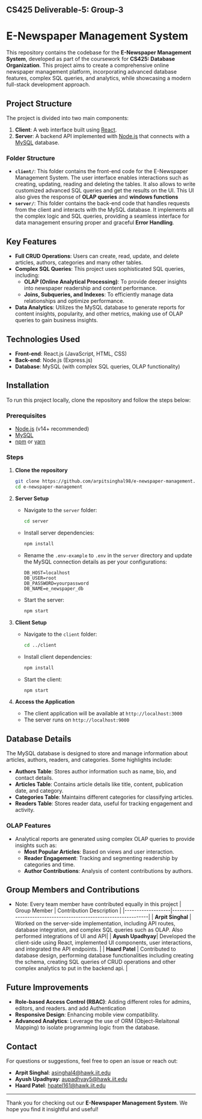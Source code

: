 ## CS425 Deliverable-5: Group-3

# E-Newspaper Management System

This repository contains the codebase for the **E-Newspaper Management System**, developed as part of the coursework for **CS425: Database Organization**. This project aims to create a comprehensive online newspaper management platform, incorporating advanced database features, complex SQL queries, and analytics, while showcasing a modern full-stack development approach.

## Project Structure

The project is divided into two main components:

1. **Client**: A web interface built using [React](https://reactjs.org/).
2. **Server**: A backend API implemented with [Node.js](https://nodejs.org/) that connects with a [MySQL](https://www.mysql.com/) database.

### Folder Structure

- **`client/`**: This folder contains the front-end code for the E-Newspaper Management System. The user interface enables interactions such as creating, updating, reading and deleting the tables. It also allows to write customized advanced SQL queries and get the results on the UI. This UI also gives the response of **OLAP queries** and **windows functions**
- **`server/`**: This folder contains the back-end code that handles requests from the client and interacts with the MySQL database. It implements all the complex logic and SQL queries, providing a seamless interface for data management ensuring proper and graceful **Error Handling**.

## Key Features

- **Full CRUD Operations**: Users can create, read, update, and delete articles, authors, categories and many other tables.
- **Complex SQL Queries**: This project uses sophisticated SQL queries, including:
  - **OLAP (Online Analytical Processing)**: To provide deeper insights into newspaper readership and content performance.
  - **Joins, Subqueries, and Indexes**: To efficiently manage data relationships and optimize performance.
- **Data Analytics**: Utilizes the MySQL database to generate reports for content insights, popularity, and other metrics, making use of OLAP queries to gain business insights.

## Technologies Used

- **Front-end**: React.js (JavaScript, HTML, CSS)
- **Back-end**: Node.js (Express.js)
- **Database**: MySQL (with complex SQL queries, OLAP functionality)

## Installation

To run this project locally, clone the repository and follow the steps below:

### Prerequisites

- [Node.js](https://nodejs.org/) (v14+ recommended)
- [MySQL](https://www.mysql.com/)
- [npm](https://www.npmjs.com/) or [yarn](https://yarnpkg.com/)

### Steps

1. **Clone the repository**

   ```bash
   git clone https://github.com/arpitsinghal98/e-newspaper-management.git
   cd e-newspaper-management
   ```

2. **Server Setup**

   - Navigate to the `server` folder:
     ```bash
     cd server
     ```
   - Install server dependencies:
     ```bash
     npm install
     ```
   - Rename the `.env-example` to `.env` in the `server` directory and update the MySQL connection details as per your configurations:
     ```env
     DB_HOST=localhost
     DB_USER=root
     DB_PASSWORD=yourpassword
     DB_NAME=e_newspaper_db
     ```
   - Start the server:
     ```bash
     npm start
     ```

3. **Client Setup**

   - Navigate to the `client` folder:
     ```bash
     cd ../client
     ```
   - Install client dependencies:
     ```bash
     npm install
     ```
   - Start the client:
     ```bash
     npm start
     ```

4. **Access the Application**
   - The client application will be available at `http://localhost:3000`
   - The server runs on `http://localhost:9000`

## Database Details

The MySQL database is designed to store and manage information about articles, authors, readers, and categories. Some highlights include:

- **Authors Table**: Stores author information such as name, bio, and contact details.
- **Articles Table**: Contains article details like title, content, publication date, and category.
- **Categories Table**: Maintains different categories for classifying articles.
- **Readers Table**: Stores reader data, useful for tracking engagement and activity.

### OLAP Features

- Analytical reports are generated using complex OLAP queries to provide insights such as:
  - **Most Popular Articles**: Based on views and user interaction.
  - **Reader Engagement**: Tracking and segmenting readership by categories and time.
  - **Author Contributions**: Analysis of content contributions by authors.

## Group Members and Contributions

- Note: Every team member have contributed equally in this project
  | Group Member | Contribution Description |
  |-------------------|----------------------------------------------------------------|
  | **Arpit Singhal** | Worked on the server-side implementation, including API routes, database integration, and complex SQL queries such as OLAP. Also performed integrations of UI and API|
  | **Ayush Upadhyay**| Developed the client-side using React, implemented UI components, user interactions, and integrated the API endpoints. |
  | **Haard Patel** | Contributed to database design, performing database functionalities including creating the schema, creating SQL queries of CRUD operations and other complex analytics to put in the backend api. |

## Future Improvements

- **Role-based Access Control (RBAC)**: Adding different roles for admins, editors, and readers. and add Authentication
- **Responsive Design**: Enhancing mobile view compatibility.
- **Advanced Analytics**: Leverage the use of ORM (Object-Relaitonal Mapping) to isolate programming logic from the database.

## Contact

For questions or suggestions, feel free to open an issue or reach out:

- **Arpit Singhal**: asinghal4@hawk.iit.edu
- **Ayush Upadhyay**: aupadhyay5@hawk.iit.edu
- **Haard Patel**: hpatel161@hawk.iit.edu

---

Thank you for checking out our **E-Newspaper Management System**. We hope you find it insightful and useful!
